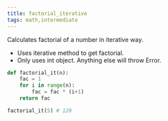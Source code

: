 ```yaml
---
title: factorial_iterative
tags: math,intermediate
---
```


Calculates factorial of a number in iterative way.

- Uses iterative method to get factorial.
- Only uses int object. Anything else will throw Error.

```py
def factorial_it(n):
    fac = 1
    for i in range(n):
        fac = fac * (i+1)
    return fac
```

```py
factorial_it(5) # 120
```
